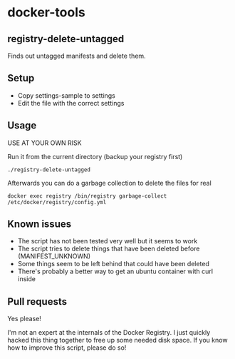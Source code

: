 # docker-tools

## registry-delete-untagged

Finds out untagged manifests and delete them.


## Setup

* Copy settings-sample to settings
* Edit the file with the correct settings


## Usage

USE AT YOUR OWN RISK

Run it from the current directory (backup your registry first)

    ./registry-delete-untagged
    
Afterwards you can do a garbage collection to delete the files for real

    docker exec registry /bin/registry garbage-collect /etc/docker/registry/config.yml
    
    
## Known issues

* The script has not been tested very well but it seems to work
* The script tries to delete things that have been deleted before (MANIFEST_UNKNOWN)
* Some things seem to be left behind that could have been deleted
* There's probably a better way to get an ubuntu container with curl inside


## Pull requests

Yes please!

I'm not an expert at the internals of the Docker Registry.
I just quickly hacked this thing together to free up some needed disk space.
If you know how to improve this script, please do so!
